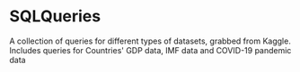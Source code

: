 ﻿# SQLQueries
A collection of queries for different types of datasets, grabbed from Kaggle. Includes queries for Countries' GDP data, IMF data and COVID-19 pandemic data
